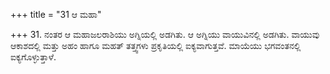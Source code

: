 +++
title = "31 ಆ ಮಹಾ"

+++
31. ನಂತರ ಆ ಮಹಾಜಲರಾಶಿಯು ಅಗ್ನಿಯಲ್ಲಿ ಅಡಗಿತು. ಆ  ಅಗ್ನಿಯು ವಾಯುವಿನಲ್ಲಿ ಅಡಗಿತು. ವಾಯುವು ಆಕಾಶದಲ್ಲಿ ಮತ್ತು ಅಹಂ ಹಾಗೂ  ಮಹತ್ ತತ್ತ್ವಗಳು ಪ್ರಕೃತಿಯಲ್ಲಿ ಐಕ್ಯವಾಗುತ್ತವೆ. ಮಾಯೆಯು ಭಗವಂತನಲ್ಲಿ ಐಕ್ಯಗೊಳ್ಳುತ್ತಾಳೆ.